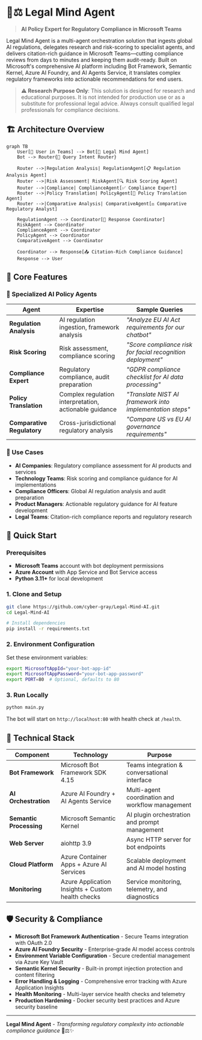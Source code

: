 # 🤖⚖️ Legal Mind Agent

> **AI Policy Expert for Regulatory Compliance in Microsoft Teams**

Legal Mind Agent is a multi-agent orchestration solution that ingests global AI regulations, delegates research and risk-scoring to specialist agents, and delivers citation-rich guidance in Microsoft Teams—cutting compliance reviews from days to minutes and keeping them audit-ready. Built on Microsoft's comprehensive AI platform including Bot Framework, Semantic Kernel, Azure AI Foundry, and AI Agents Service, it translates complex regulatory frameworks into actionable recommendations for end users.

> **⚠️ Research Purpose Only**: This solution is designed for research and educational purposes. It is not intended for production use or as a substitute for professional legal advice. Always consult qualified legal professionals for compliance decisions.

## 🏗️ Architecture Overview

```mermaid
graph TB
    User[👤 User in Teams] --> Bot[🤖 Legal Mind Agent]
    Bot --> Router{🧠 Query Intent Router}
    
    Router -->|Regulation Analysis| RegulationAgent[📋 Regulation Analysis Agent]
    Router -->|Risk Assessment| RiskAgent[🔍 Risk Scoring Agent]
    Router -->|Compliance| ComplianceAgent[✅ Compliance Expert]
    Router -->|Policy Translation| PolicyAgent[📖 Policy Translation Agent]
    Router -->|Comparative Analysis| ComparativeAgent[⚖️ Comparative Regulatory Analyst]
    
    RegulationAgent --> Coordinator[🎯 Response Coordinator]
    RiskAgent --> Coordinator
    ComplianceAgent --> Coordinator
    PolicyAgent --> Coordinator
    ComparativeAgent --> Coordinator
    
    Coordinator --> Response[📤 Citation-Rich Compliance Guidance]
    Response --> User
```

## 🎯 Core Features

### 🔧 Specialized AI Policy Agents

| Agent | Expertise | Sample Queries |
|-------|-----------|----------------|
| **Regulation Analysis** | AI regulation ingestion, framework analysis | *"Analyze EU AI Act requirements for our chatbot"* |
| **Risk Scoring** | Risk assessment, compliance scoring | *"Score compliance risk for facial recognition deployment"* |
| **Compliance Expert** | Regulatory compliance, audit preparation | *"GDPR compliance checklist for AI data processing"* |
| **Policy Translation** | Complex regulation interpretation, actionable guidance | *"Translate NIST AI framework into implementation steps"* |
| **Comparative Regulatory** | Cross-jurisdictional regulatory analysis | *"Compare US vs EU AI governance requirements"* |

### 💼 Use Cases

- **AI Companies**: Regulatory compliance assessment for AI products and services
- **Technology Teams**: Risk scoring and compliance guidance for AI implementations
- **Compliance Officers**: Global AI regulation analysis and audit preparation
- **Product Managers**: Actionable regulatory guidance for AI feature development
- **Legal Teams**: Citation-rich compliance reports and regulatory research

## 🚀 Quick Start

### Prerequisites

- **Microsoft Teams** account with bot deployment permissions
- **Azure Account** with App Service and Bot Service access  
- **Python 3.11+** for local development

### 1. Clone and Setup

```bash
git clone https://github.com/cyber-gray/Legal-Mind-AI.git
cd Legal-Mind-AI

# Install dependencies
pip install -r requirements.txt
```

### 2. Environment Configuration

Set these environment variables:

```bash
export MicrosoftAppId="your-bot-app-id"
export MicrosoftAppPassword="your-bot-app-password"
export PORT=80  # Optional, defaults to 80
```

### 3. Run Locally

```bash
python main.py
```

The bot will start on `http://localhost:80` with health check at `/health`.

## 🔧 Technical Stack

| Component | Technology | Purpose |
|-----------|------------|---------|
| **Bot Framework** | Microsoft Bot Framework SDK 4.15 | Teams integration & conversational interface |
| **AI Orchestration** | Azure AI Foundry + AI Agents Service | Multi-agent coordination and workflow management |
| **Semantic Processing** | Microsoft Semantic Kernel | AI plugin orchestration and prompt management |
| **Web Server** | aiohttp 3.9 | Async HTTP server for bot endpoints |
| **Cloud Platform** | Azure Container Apps + Azure AI Services | Scalable deployment and AI model hosting |
| **Monitoring** | Azure Application Insights + Custom health checks | Service monitoring, telemetry, and diagnostics |

## 🛡️ Security & Compliance

- **Microsoft Bot Framework Authentication** - Secure Teams integration with OAuth 2.0
- **Azure AI Foundry Security** - Enterprise-grade AI model access controls
- **Environment Variable Configuration** - Secure credential management via Azure Key Vault
- **Semantic Kernel Security** - Built-in prompt injection protection and content filtering
- **Error Handling & Logging** - Comprehensive error tracking with Azure Application Insights
- **Health Monitoring** - Multi-layer service health checks and telemetry
- **Production Hardening** - Docker security best practices and Azure security baseline

---

**Legal Mind Agent** - *Transforming regulatory complexity into actionable compliance guidance* 🤖⚖️✨
